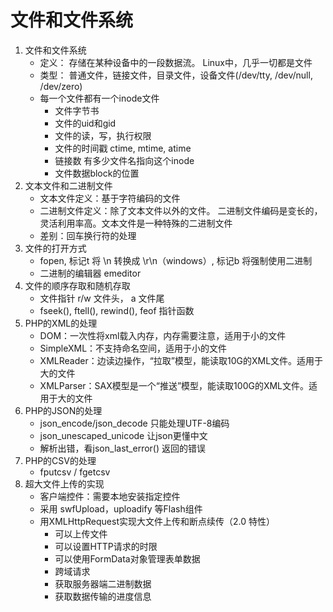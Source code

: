 # 文件和文件系统
1. 文件和文件系统
    * 定义： 存储在某种设备中的一段数据流。 Linux中，几乎一切都是文件
    * 类型： 普通文件，链接文件，目录文件，设备文件(/dev/tty, /dev/null, /dev/zero)
    - 每一个文件都有一个inode文件
        * 文件字节书
        * 文件的uid和gid
        * 文件的读，写，执行权限
        * 文件的时间戳 ctime, mtime, atime
        * 链接数 有多少文件名指向这个inode
        * 文件数据block的位置
2. 文本文件和二进制文件
    * 文本文件定义：基于字符编码的文件
    * 二进制文件定义：除了文本文件以外的文件。 二进制文件编码是变长的，灵活利用率高。文本文件是一种特殊的二进制文件
    * 差别：回车换行符的处理
3. 文件的打开方式
    * fopen, 标记t 将 \n 转换成 \r\n（windows）, 标记b 将强制使用二进制
    * 二进制的编辑器 emeditor
4. 文件的顺序存取和随机存取
    * 文件指针 r/w 文件头， a 文件尾
    * fseek(), ftell(), rewind(), feof 指针函数
5. PHP的XML的处理
    * DOM：一次性将xml载入内存，内存需要注意，适用于小的文件
    * SimpleXML：不支持命名空间，适用于小的文件
    * XMLReader：边读边操作，“拉取”模型，能读取10G的XML文件。适用于大的文件
    * XMLParser：SAX模型是一个“推送”模型，能读取100G的XML文件。适用于大的文件
6. PHP的JSON的处理
    * json_encode/json_decode 只能处理UTF-8编码
    * json_unescaped_unicode 让json更懂中文
    * 解析出错，看json_last_error() 返回的错误
7. PHP的CSV的处理
    * fputcsv / fgetcsv
8. 超大文件上传的实现
    * 客户端控件：需要本地安装指定控件
    * 采用 swfUpload，uploadify 等Flash组件
    - 用XMLHttpRequest实现大文件上传和断点续传（2.0 特性）
        * 可以上传文件
        * 可以设置HTTP请求的时限
        * 可以使用FormData对象管理表单数据
        * 跨域请求
        * 获取服务器端二进制数据
        * 获取数据传输的进度信息